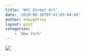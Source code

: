 ```yaml
---
title: 'NYC Street Art'
date: '2010-06-16T07:41:05-04:00'
author: mdaughtrey
layout: post
categories:
    - 'New York'
---
```


![](/assets/uploads/2010/06/p_2048_1536_FA94AB64-E6F3-45F4-A4C1-0A1FFA19E2A8.jpeg)
